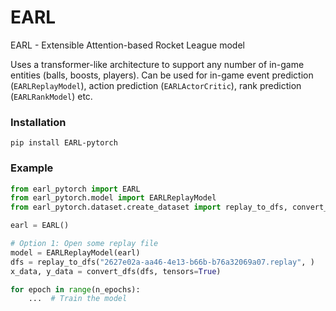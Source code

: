 # EARL
EARL - Extensible Attention-based Rocket League model

Uses a transformer-like architecture to support any number of in-game entities (balls, boosts, players).
Can be used for in-game event prediction (`EARLReplayModel`), action prediction (`EARLActorCritic`), rank prediction (`EARLRankModel`) etc.

### Installation
```
pip install EARL-pytorch
```

### Example
```python
from earl_pytorch import EARL
from earl_pytorch.model import EARLReplayModel
from earl_pytorch.dataset.create_dataset import replay_to_dfs, convert_dfs

earl = EARL()

# Option 1: Open some replay file
model = EARLReplayModel(earl)
dfs = replay_to_dfs("2627e02a-aa46-4e13-b66b-b76a32069a07.replay", )
x_data, y_data = convert_dfs(dfs, tensors=True)

for epoch in range(n_epochs):
    ...  # Train the model
```
